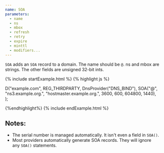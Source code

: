 ```yaml
---
name: SOA
parameters:
  - name
  - ns
  - mbox
  - refresh
  - retry
  - expire
  - minttl
  - modifiers...
---
```


`SOA` adds an `SOA` record to a domain. The name should be `@`.  ns and mbox are strings. The other fields are unsigned 32-bit ints.

{% include startExample.html %}
{% highlight js %}

D("example.com", REG_THIRDPARTY, DnsProvider("DNS_BIND"),
  SOA("@", "ns3.example.org.", "hostmaster.example.org.", 3600, 600, 604800, 1440),
);

{%endhighlight%}
{% include endExample.html %}


## Notes:

* The serial number is managed automatically.  It isn't even a field in `SOA()`.
* Most providers automatically generate SOA records.  They will ignore any `SOA()` statements.
